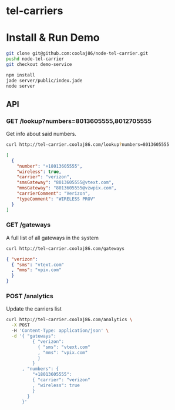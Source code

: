 # tel-carriers

# Install & Run Demo

```bash
git clone git@github.com:coolaj86/node-tel-carrier.git
pushd node-tel-carrier
git checkout demo-service

npm install
jade server/public/index.jade
node server
```

## API

### GET /lookup?numbers=8013605555,8012705555

Get info about said numbers.

```bash
curl http://tel-carrier.coolaj86.com/lookup?numbers=8013605555
```

```json
[
  {
    "number": "+18013605555",
    "wireless": true,
    "carrier": "verizon",
    "smsGateway": "8013605555@vtext.com",
    "mmsGateway": "8013605555@vzwpix.com",
    "carrierComment": "Verizon",
    "typeComment": "WIRELESS PROV"
  }
]
```

### GET /gateways

A full list of all gateways in the system

```bash
curl http://tel-carrier.coolaj86.com/gateways
```

```json
{ "verizon":
  { "sms": "vtext.com"
  , "mms": "vpix.com"
  }
}
```

### POST /analytics

Update the carriers list

```bash
curl http://tel-carrier.coolaj86.com/analytics \
  -X POST
  -H 'Content-Type: application/json' \
  -d '{ "gateways":
          { "verizon":
            { "sms": "vtext.com"
            , "mms": "vpix.com"
            }
          }
      , "numbers": {
          "+18013605555":
          { "carrier": "verizon"
          , "wireless": true
          }
        }
      }'
```

